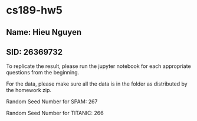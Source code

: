 # cs189-hw5

## Name: Hieu Nguyen

## SID: 26369732

To replicate the result, please run the jupyter notebook for each appropriate questions from the beginning. 

For the data, please make sure all the data is in the folder as distributed by the homework zip.

Random Seed Number for SPAM: 267


Random Seed Number for TITANIC: 266

